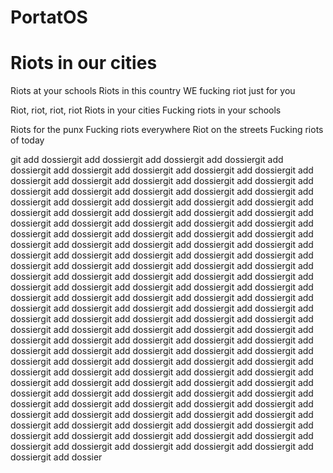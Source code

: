 # PortatOS


# Riots in our cities                                                                                                            
Riots at your schools
Riots in this country
WE fucking riot just for you

Riot, riot, riot, riot
Riots in your cities
Fucking riots in your schools

Riots for the punx
Fucking riots everywhere
Riot on the streets
Fucking riots of today 

git add dossiergit add dossiergit add dossiergit add dossiergit add dossiergit add dossiergit add dossiergit add dossiergit add dossiergit add dossiergit add dossiergit add dossiergit add dossiergit add dossiergit add dossiergit add dossiergit add dossiergit add dossiergit add dossiergit add dossiergit add dossiergit add dossiergit add dossiergit add dossiergit add dossiergit add dossiergit add dossiergit add dossiergit add dossiergit add dossiergit add dossiergit add dossiergit add dossiergit add dossiergit add dossiergit add dossiergit add dossiergit add dossiergit add dossiergit add dossiergit add dossiergit add dossiergit add dossiergit add dossiergit add dossiergit add dossiergit add dossiergit add dossiergit add dossiergit add dossiergit add dossiergit add dossiergit add dossiergit add dossiergit add dossiergit add dossiergit add dossiergit add dossiergit add dossiergit add dossiergit add dossiergit add dossiergit add dossiergit add dossiergit add dossiergit add dossiergit add dossiergit add dossiergit add dossiergit add dossiergit add dossiergit add dossiergit add dossiergit add dossiergit add dossiergit add dossiergit add dossiergit add dossiergit add dossiergit add dossiergit add dossiergit add dossiergit add dossiergit add dossiergit add dossiergit add dossiergit add dossiergit add dossiergit add dossiergit add dossiergit add dossiergit add dossiergit add dossiergit add dossiergit add dossiergit add dossiergit add dossiergit add dossiergit add dossiergit add dossiergit add dossiergit add dossiergit add dossiergit add dossiergit add dossiergit add dossiergit add dossiergit add dossiergit add dossiergit add dossiergit add dossiergit add dossiergit add dossiergit add dossiergit add dossiergit add dossiergit add dossiergit add dossiergit add dossiergit add dossiergit add dossiergit add dossiergit add dossiergit add dossiergit add dossiergit add dossiergit add dossiergit add dossiergit add dossiergit add dossiergit add dossiergit add dossiergit add dossiergit add dossiergit add dossiergit add dossiergit add dossiergit add dossiergit add dossiergit add dossiergit add dossier
